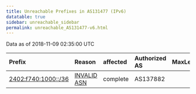 ```yaml
---
title: Unreachable Prefixes in AS131477 (IPv6)
datatable: true
sidebar: unreachable_sidebar
permalink: unreachable_AS131477-v6.html
---
```


Data as of 2018-11-09 02:35:00 UTC


<div class="datatable-begin"></div>

| Prefix                                                           | Reason                                                                                                      | affected   | Authorized AS   |   MaxLength | Anchor                                       |   unreachable /48s |
|:-----------------------------------------------------------------|:------------------------------------------------------------------------------------------------------------|:-----------|:----------------|------------:|:---------------------------------------------|-------------------:|
| [2402:f740:1000::/36](https://stat.ripe.net/2402:f740:1000::/36) | [INVALID ASN](https://rpki-validator.ripe.net/announcement-preview?asn=AS131477&prefix=2402:f740:1000::/36) | complete   | AS137882        |          32 | [APNIC](unreachable_APNIC_RPKI_Root-v6.html) |               4096 |

<div class="datatable-end"></div>